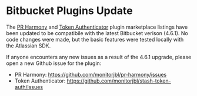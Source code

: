 # Bitbucket Plugins Update

The [PR Harmony](https://marketplace.atlassian.com/plugins/com.monitorjbl.plugins.pr-harmony/server/overview) and [Token Authenticator](https://marketplace.atlassian.com/plugins/com.thundermoose.plugins.stash-token-auth/server/overview) plugin marketplace listings have been updated to be compatibile with the latest Bitbucket verison (4.6.1). No code changes were made, but the basic features were tested locally with the Atlassian SDK. 

If anyone encounters any new issues as a result of the 4.6.1 upgrade, please open a new Github issue for the plugin:

* PR Harmony: https://github.com/monitorjbl/pr-harmony/issues
* Token Authenticator: https://github.com/monitorjbl/stash-token-auth/issues
